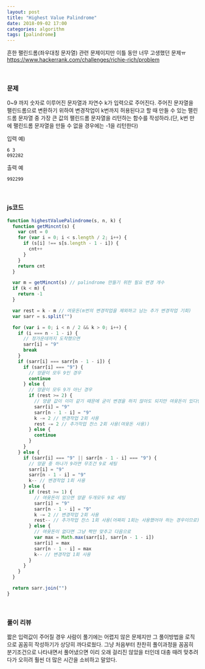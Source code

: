 ```yaml
---
layout: post
title: "Highest Value Palindrome"
date: 2018-09-02 17:00
categories: algorithm
tags: [palindrome]
---
```


흔한 팰린드롬(좌우대칭 문자열) 관련 문제이지만 이틀 동안 너무 고생했던 문제ㅠ
<https://www.hackerrank.com/challenges/richie-rich/problem>

<br>

### 문제

0~9 까지 숫자로 이루어진 문자열과 자연수 k가 입력으로 주어진다. 주어진 문자열을 팰린드롬으로 변환하기 위하여 변경작업이 k번까지 허용된다고 할 때 만들 수 있는 팰린드롬 문자열 중 가장 큰 값의 팰린드롬 문자열을 리턴하는 함수를 작성하라.(단, k번 만에 팰린드롬 문자열을 만들 수 없을 경우에는 -1을 리턴한다)

입력 예)

```
6 3
092282
```

출력 예

```
992299
```

<br>

### js코드

```javascript
function highestValuePalindrome(s, n, k) {
  function getMincnt(s) {
    var cnt = 0
    for (var i = 0; i < s.length / 2; i++) {
      if (s[i] !== s[s.length - 1 - i]) {
        cnt++
      }
    }
    return cnt
  }

  var m = getMincnt(s) // palindrome 만들기 위한 필요 변경 개수
  if (k < m) {
    return -1
  }

  var rest = k - m // 여윳돈(m번의 변경작업을 제외하고 남는 추가 변경작업 기회)
  var sarr = s.split("")

  for (var i = 0; i < n / 2 && k > 0; i++) {
    if (i === n - 1 - i) {
      // 정가운데까지 도착했으면
      sarr[i] = "9"
      break
    }
    if (sarr[i] === sarr[n - 1 - i]) {
      if (sarr[i] === "9") {
        // 양끝이 모두 9인 경우
        continue
      } else {
        // 양끝이 모두 9가 아닌 경우
        if (rest >= 2) {
          // 양끝 값이 이미 같기 때문에 굳이 변경을 하지 않아도 되지만 여윳돈이 있다면 최대값을 만들기 위해 9로 치환하도록 한다
          sarr[i] = "9"
          sarr[n - 1 - i] = "9"
          k -= 2 // 변경작업 2회 사용
          rest -= 2 // 추가작업 찬스 2회 사용(여윳돈 사용))
        } else {
          continue
        }
      }
    } else {
      if (sarr[i] === "9" || sarr[n - 1 - i] === "9") {
        // 양끝 중 하나가 9라면 무조건 9로 세팅
        sarr[i] = "9"
        sarr[n - 1 - i] = "9"
        k-- // 변경작업 1회 사용
      } else {
        if (rest >= 1) {
          // 여윳돈이 있으면 양끝 두개모두 9로 세팅
          sarr[i] = "9"
          sarr[n - 1 - i] = "9"
          k -= 2 // 변경작업 2회 사용
          rest-- // 추가작업 찬스 1회 사용(어짜피 1회는 사용했어야 하는 경우이므로)
        } else {
          // 여윳돈이 없다면 그냥 짝만 맞추고 다음으로
          var max = Math.max(sarr[i], sarr[n - 1 - i])
          sarr[i] = max
          sarr[n - 1 - i] = max
          k-- // 변경작업 1회 사용
        }
      }
    }
  }

  return sarr.join("")
}
```

<br>

### 풀이 리뷰

짧은 입력값이 주어질 경우 사람이 풀기에는 어렵지 않은 문제지만 그 풀이방법을 로직으로 꼼꼼히 작성하기가 상당히 까다로웠다. 그냥 처음부터 찬찬히 풀이과정을 꼼꼼히 분기조건으로 나타내면서 풀어냈으면 이리 오래 걸리진 않았을 터인데 대충 때려 맞추려다가 오히려 훨씬 더 많은 시간을 소비하고 말았다.
